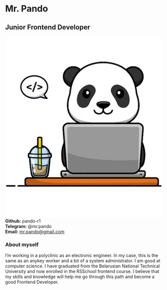 # Mr. Pando
## Junior Frontend Developer
![alt text](./img/panda_working.png "User photo") \
**Github:** pando-r1 \
**Telegram:** @mr.pando \
**Email:** mr.pando@gmail.com

### About myself 
I’m working in a polyclinic as an electronic engineer. In my case, this is the same as an anykey worker and a bit of a system administrator. I am good at computer science. I have graduated from the Belarusian National Technical University and now enrolled in the RSSchool frontend course. I believe that my skills and knowledge will help me go through this path and become a good Frontend Developer.
